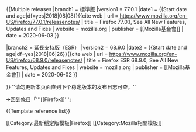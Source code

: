 {{Multiple releases
|branch1  = 標準版
|version1 = 77.0.1
|date1    = {{Start date and age|df=yes|2018|08|08}}<ref name="77.0.1">{{cite web
    | url              = https://www.mozilla.org/en-US/firefox/77.0.1/releasenotes/
    | title            = Firefox 77.0.1, See All New Features, Updates and Fixes
    | website          = mozilla.org
    | publisher        = [[Mozilla基金會]]
    | date             = 2020-06-03
  }}</ref>

|branch2  = 延長支持版（ESR）
|version2 = 68.9.0
|date2    = {{Start date and age|df=yes|2018|06|26}}<ref name="68.9.0esr">{{cite web
    | url              = https://www.mozilla.org/en-US/firefox/68.9.0/releasenotes/
    | title            = Firefox ESR 68.9.0, See All New Features, Updates and Fixes
    | website          = mozilla.org
    | publisher        = [[Mozilla基金會]]
    | date             = 2020-06-02
  }}</ref>

}}
<noinclude>
''请勿更新本页面直到下个稳定版本的发布日志可查。''

➔回到條目「'''[[Firefox]]'''」

{{Template reference list}}

[[Category:最新穩定版模板|Firefox]]
[[Category:Mozilla相關模板]]
</noinclude>